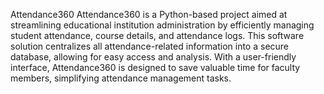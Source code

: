 Attendance360
Attendance360 is a Python-based project aimed at streamlining educational institution administration by efficiently managing student attendance, course details, and attendance logs. This software solution centralizes all attendance-related information into a secure database, allowing for easy access and analysis. With a user-friendly interface, Attendance360 is designed to save valuable time for faculty members, simplifying attendance management tasks.
